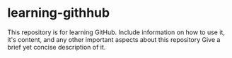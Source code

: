 # learning-githhub
This repository is for learning GitHub.
Include information on how to use it, it's content, and any other important aspects about this repository
Give a brief yet concise description of it.
